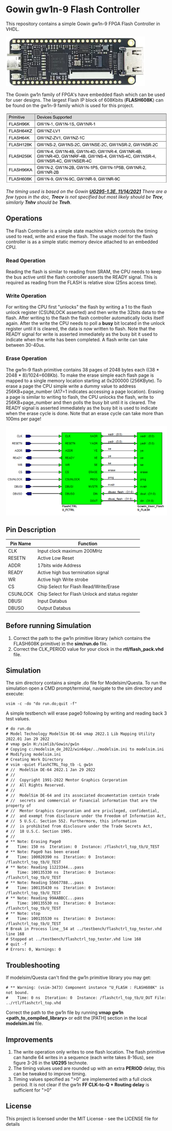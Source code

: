 # Gowin gw1n-9 Flash Controller

This repository contains a simple Gowin gw1n-9 FPGA Flash Controller in VHDL.

<img src="tangnano9k.png" alt="Tang Nano 9K Development Board"/>  

The Gowin gw1n family of FPGA's have embedded flash which can be used for user designs. 
The largest Flash IP block of 608Kbits (**FLASH608K**) can be found on the gw1n-9 family which is used for this project.

<img src="GowinFlashTable.png" alt="Gowin gw1n Embedded Flash"/>  

*The timing used is based on the Gowin **[UG295-1.3E, 11/14/2021](http://cdn.gowinsemi.com.cn/UG295E.pdf)**
There are a few typos in the doc, **Trecv** is not specified but most likely should be **Trcv**, similarly **Tnhv** should be **Tnvh***.


 
## Operations
 
The Flash Controller is a simple state machine which controls the timing used to read, write and erase the flash. 
The usage model for the flash controller is as a simple static memory device attached to an embedded CPU. 

### Read Operation
Reading the flash is similar to reading from SRAM, the CPU needs to keep the bus active until the flash controller asserts the READY signal. This is required as reading from the FLASH is relative slow (25ns access time). 
### Write Operation
For writing the CPU first "unlocks" the flash by writing a 1 to the flash unlock register (CSUNLOCK asserted) and then write the 32bits data to the flash. After writing to the flash the flash controller automatically locks itself again. After the write the CPU needs to poll a **busy** bit located in the unlock register until it is cleared, the data is now written to flash. Note that the READY signal for write is asserted immediately as the busy bit it used to indicate when the write has been completed. A flash write can take between 30-40us.
### Erase Operation
The gw1n-9 flash primitive contains 38 pages of 2048 bytes each ((38 * 2048 * 8)/1024=608Kb). To make the erase simple each flash page is mapped to a single memory location starting at 0x200000 (256KByte). To erase a page the CPU simple write a dummy value to address 256KB+page_number (A17=1 indicates accessing a page location). 
Erasing a page is similar to writing to flash, the CPU unlocks the flash, write to 256KB+page_number and then polls the busy bit until it is cleared. The READY signal is asserted immediately as the busy bit is used to indicate when the erase cycle is done. Note that an erase cycle can take more than 100ms per page!

<img src="top.png" alt="Top Level Design"/>   
 
## Pin Description

|Pin Name|Function |
|----------|----------|
| CLK      | Input clock maximum 200MHz |
| RESETN   | Active Low Reset |
| ADDR     | 17bits wide Address |
| READY     | Active high bus termination signal |
| WR     | Active high Write strobe |
| CS     | Chip Select for Flash Read/Write/Erase |
| CSUNLOCK   | Chip Select for Flash Unlock and status register |
| DBUSI     | Input Databus |
| DBUSO     | Output Databus |

## Before running Simulation 

1) Correct the path to the gw1n primitive library (which contains the FLASH608K primitive) in the **sim/run.do** file.
2) Correct the CLK_PERIOD value for your clock in the **rtl/flash_pack.vhd** file.

## Simulation

The sim directory contains a simple .do file for Modelsim/Questa. To run the simulation open a CMD prompt/terminal, navigate to the sim directory and execute:

```
vsim -c -do "do run.do;quit -f"
```

A simple testbench will erase page0 following by writing and reading back 3 test values.

```
# do run.do
# Model Technology ModelSim DE-64 vmap 2022.1 Lib Mapping Utility 2022.01 Jan 29 2022
# vmap gw1n H:/simlib/Gowin/gw1n
# Copying c:/modelsim_de_2022/win64pe/../modelsim.ini to modelsim.ini
# Modifying modelsim.ini
# Creating Work Directory
# vsim -quiet FlashCTRL_Top_tb -L gw1n
# //  ModelSim DE-64 2022.1 Jan 29 2022
# //
# //  Copyright 1991-2022 Mentor Graphics Corporation
# //  All Rights Reserved.
# //
# //  ModelSim DE-64 and its associated documentation contain trade
# //  secrets and commercial or financial information that are the property of
# //  Mentor Graphics Corporation and are privileged, confidential,
# //  and exempt from disclosure under the Freedom of Information Act,
# //  5 U.S.C. Section 552. Furthermore, this information
# //  is prohibited from disclosure under the Trade Secrets Act,
# //  18 U.S.C. Section 1905.
# //
# ** Note: Erasing Page0
#    Time: 150 ns  Iteration: 0  Instance: /flashctrl_top_tb/U_TEST
# ** Note: Page0 has been erased
#    Time: 100020390 ns  Iteration: 0  Instance: /flashctrl_top_tb/U_TEST
# ** Note: Reading 11223344...pass
#    Time: 100135330 ns  Iteration: 0  Instance: /flashctrl_top_tb/U_TEST
# ** Note: Reading 55667788...pass
#    Time: 100135430 ns  Iteration: 0  Instance: /flashctrl_top_tb/U_TEST
# ** Note: Reading 99AABBCC...pass
#    Time: 100135530 ns  Iteration: 0  Instance: /flashctrl_top_tb/U_TEST
# ** Note: stop
#    Time: 100135530 ns  Iteration: 0  Instance: /flashctrl_top_tb/U_TEST
# Break in Process line__54 at ../testbench/flashctrl_top_tester.vhd line 168
# Stopped at ../testbench/flashctrl_top_tester.vhd line 168
# quit -f
# Errors: 0, Warnings: 0
```

## Troubleshooting

If modelsim/Questa can't find the gw1n primitive library you may get:
``` 
# ** Warning: (vsim-3473) Component instance "U_FLASH : FLASH608K" is not bound.
#    Time: 0 ns  Iteration: 0  Instance: /flashctrl_top_tb/U_DUT File: ../rtl/flashctrl_top.vhd
```
Correct the path to the gw1n file by running **vmap gw1n <path_to_compiled_library>** or edit the [PATH] section in the local **modelsim.ini** file.


## Improvements
1) The write operation only writes to one flash location. The flash primitive can handle 64 writes in a sequence (each write takes 8-16us), see figure 3-26 in the **UG295** technote.
2) The timing values used are rounded up with an extra **PERIOD** delay, this can be tweaked to improve timing. 
3) Timing values specified as ">0" are implemented with a full clock period. It is not clear if the gw1n **FF CLK-to-Q + Routing delay** is sufficient for ">0"

## License

This project is licensed under the MIT License - see the LICENSE file for details
